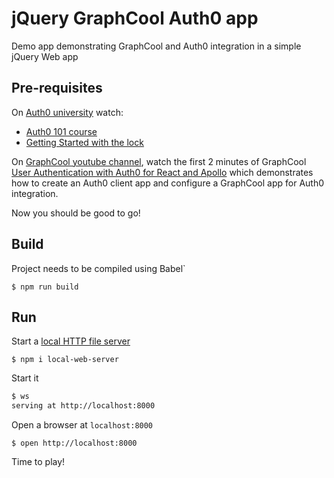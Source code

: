 # jQuery GraphCool Auth0 app

Demo app demonstrating GraphCool and Auth0 integration in a simple jQuery Web app

## Pre-requisites

On [Auth0 university](https://auth0.com/university/) watch:

- [Auth0 101 course](https://auth0.com/university/2/auth0-101)
- [Getting Started with the lock](https://auth0.com/university/3/getting-started-with-the-lock)

On [GraphCool youtube channel](https://www.youtube.com/channel/UCptAHlN1gdwD89tFM3ENb6w), watch the first 2 minutes of GraphCool  [User Authentication with Auth0 for React and Apollo](https://www.youtube.com/watch?v=5uxq8Om-AZQ) which demonstrates how to create an Auth0 client app and configure a GraphCool app for Auth0 integration.

Now you should be good to go!

## Build

Project needs to be compiled using Babel`

`$ npm run build`

## Run

Start a [local HTTP file server](https://www.npmjs.com/package/local-web-server)

`$ npm i local-web-server`

Start it

```bash
$ ws
serving at http://localhost:8000
```

Open a browser at `localhost:8000`

`$ open http://localhost:8000`

Time to play!



